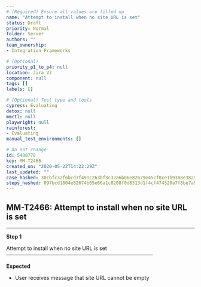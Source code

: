 ```yaml
---
# (Required) Ensure all values are filled up
name: "Attempt to install when no site URL is set"
status: Draft
priority: Normal
folder: Server
authors: ""
team_ownership: 
- Integration Frameworks

# (Optional)
priority_p1_to_p4: null
location: Jira V2
component: null
tags: []
labels: []

# (Optional) Test type and tools
cypress: Evaluating
detox: null
mmctl: null
playwright: null
rainforest: 
- Evaluating
manual_test_environments: []

# Do not change
id: 5480778
key: MM-T2466
created_on: "2020-05-22T14:22:29Z"
last_updated: ""
case_hashed: 30cbfc32f6bcd7f491c263bf3c32a6b06e82679e45cf8ce1b9388e3829f3d29865ff917930bec16d110f7d99939034fa
steps_hashed: 097bcd1804e82674b65e66a1c8208f0d8313d1f4cf474520a7f8be7a97d1d8c4c4e37190de8b1330e323f8d84a8a97be
---
```


<!-- (Auto-generated) Based on frontmatter's "key" and "name" -->

## MM-T2466: Attempt to install when no site URL is set

---

**Step 1**

Attempt to install when no site URL is set\
————————————————————————————

**Expected**

- User receives message that site URL cannot be empty
